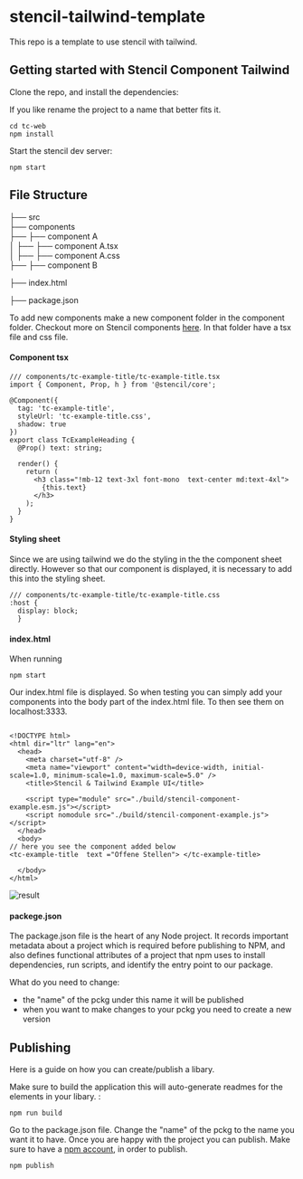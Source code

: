 # stencil-tailwind-template

This repo is a template to use stencil with tailwind.

## Getting started with Stencil Component Tailwind

Clone the repo, and install the dependencies:

If you like rename the project to a name that better fits it.


```shell
cd tc-web
npm install
```

Start the stencil dev server:

```shell
npm start
```


## File Structure

├── src   
├── components   
├──   ├── component A                
  │   ├── ├── component A.tsx        
  │   ├── ├── component A.css                         
  ├── ├── component B
   
├── index.html

├── package.json


To add new components make a new component folder in the component folder.
Checkout more on Stencil components [here](https://stenciljs.com/docs/component).
In that folder have a tsx file and css file.


#### Component tsx
```
/// components/tc-example-title/tc-example-title.tsx
import { Component, Prop, h } from '@stencil/core';

@Component({
  tag: 'tc-example-title',
  styleUrl: 'tc-example-title.css',
  shadow: true
})
export class TcExampleHeading {
  @Prop() text: string; 

  render() {
    return (
      <h3 class="!mb-12 text-3xl font-mono  text-center md:text-4xl">
        {this.text}
      </h3>
    );
  }
}

```


#### Styling sheet
Since we are using tailwind we do the styling in the the component sheet directly. 
However so that our component is displayed, it is necessary to add this into the styling sheet.

```
/// components/tc-example-title/tc-example-title.css
:host {
  display: block;
  }
```

#### index.html

When running

```shell
npm start
```
Our index.html file is displayed.
So when testing you can simply add your components into the body part of the index.html file. To then see them on localhost:3333.

```

<!DOCTYPE html>
<html dir="ltr" lang="en">
  <head>
    <meta charset="utf-8" />
    <meta name="viewport" content="width=device-width, initial-scale=1.0, minimum-scale=1.0, maximum-scale=5.0" />
    <title>Stencil & Tailwind Example UI</title>

    <script type="module" src="./build/stencil-component-example.esm.js"></script>
    <script nomodule src="./build/stencil-component-example.js"></script>
  </head>
  <body>
// here you see the component added below
<tc-example-title  text ="Offene Stellen"> </tc-example-title>

  </body>
</html>

```

![result](https://github.com/Queentaker/tc_web/assets/93202854/fd07a9cf-e9df-471a-838a-ff7d08fd8d1b)


#### packege.json

The package.json file is the heart of any Node project. It records important metadata about a project which is required before publishing to NPM, and also defines functional attributes of a project that npm uses to install dependencies, run scripts, and identify the entry point to our package.

What do you need to change:
- the "name" of the pckg under this name it will be published
- when you want to make changes to your pckg you need to create a new version


## Publishing

Here is a guide on how you can create/publish a libary.

Make sure to build the application this will auto-generate readmes for the elements in your libary. :

```shell
npm run build
```

Go to the package.json file.
Change the "name" of the pckg to the name you want it to have.
Once you are happy with the project you can publish. Make sure to have a [npm account](https://www.npmjs.com/), in order to publish. 

``` shell
npm publish
```
